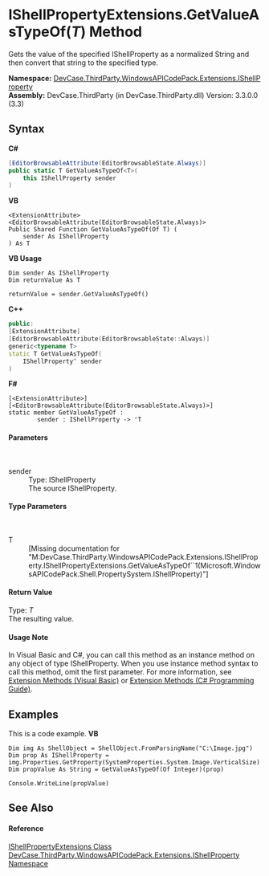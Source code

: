 # IShellPropertyExtensions.GetValueAsTypeOf(*T*) Method 
 

Gets the value of the specified IShellProperty as a normalized String and then convert that string to the specified type.

**Namespace:**&nbsp;<a href="N_DevCase_ThirdParty_WindowsAPICodePack_Extensions_IShellProperty">DevCase.ThirdParty.WindowsAPICodePack.Extensions.IShellProperty</a><br />**Assembly:**&nbsp;DevCase.ThirdParty (in DevCase.ThirdParty.dll) Version: 3.3.0.0 (3.3)

## Syntax

**C#**<br />
``` C#
[EditorBrowsableAttribute(EditorBrowsableState.Always)]
public static T GetValueAsTypeOf<T>(
	this IShellProperty sender
)

```

**VB**<br />
``` VB
<ExtensionAttribute>
<EditorBrowsableAttribute(EditorBrowsableState.Always)>
Public Shared Function GetValueAsTypeOf(Of T) ( 
	sender As IShellProperty
) As T
```

**VB Usage**<br />
``` VB Usage
Dim sender As IShellProperty
Dim returnValue As T

returnValue = sender.GetValueAsTypeOf()
```

**C++**<br />
``` C++
public:
[ExtensionAttribute]
[EditorBrowsableAttribute(EditorBrowsableState::Always)]
generic<typename T>
static T GetValueAsTypeOf(
	IShellProperty^ sender
)
```

**F#**<br />
``` F#
[<ExtensionAttribute>]
[<EditorBrowsableAttribute(EditorBrowsableState.Always)>]
static member GetValueAsTypeOf : 
        sender : IShellProperty -> 'T 

```


#### Parameters
&nbsp;<dl><dt>sender</dt><dd>Type: IShellProperty<br />The source IShellProperty.</dd></dl>

#### Type Parameters
&nbsp;<dl><dt>T</dt><dd>\[Missing <typeparam name="T"/> documentation for "M:DevCase.ThirdParty.WindowsAPICodePack.Extensions.IShellProperty.IShellPropertyExtensions.GetValueAsTypeOf``1(Microsoft.WindowsAPICodePack.Shell.PropertySystem.IShellProperty)"\]</dd></dl>

#### Return Value
Type: *T*<br />The resulting value.

#### Usage Note
In Visual Basic and C#, you can call this method as an instance method on any object of type IShellProperty. When you use instance method syntax to call this method, omit the first parameter. For more information, see <a href="https://docs.microsoft.com/dotnet/visual-basic/programming-guide/language-features/procedures/extension-methods">Extension Methods (Visual Basic)</a> or <a href="https://docs.microsoft.com/dotnet/csharp/programming-guide/classes-and-structs/extension-methods">Extension Methods (C# Programming Guide)</a>.

## Examples
This is a code example. 
**VB**<br />
``` VB
Dim img As ShellObject = ShellObject.FromParsingName("C:\Image.jpg")
Dim prop As IShellProperty = img.Properties.GetProperty(SystemProperties.System.Image.VerticalSize)
Dim propValue As String = GetValueAsTypeOf(Of Integer)(prop)

Console.WriteLine(propValue)
```


## See Also


#### Reference
<a href="T_DevCase_ThirdParty_WindowsAPICodePack_Extensions_IShellProperty_IShellPropertyExtensions">IShellPropertyExtensions Class</a><br /><a href="N_DevCase_ThirdParty_WindowsAPICodePack_Extensions_IShellProperty">DevCase.ThirdParty.WindowsAPICodePack.Extensions.IShellProperty Namespace</a><br />